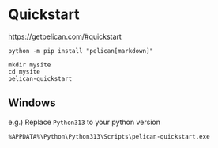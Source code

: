 # Quickstart #

<https://getpelican.com/#quickstart>

``` shell
python -m pip install "pelican[markdown]"
```

``` shell
mkdir mysite
cd mysite
pelican-quickstart
```

## Windows ##

e.g.) Replace `Python313` to your python version

`%APPDATA%\Python\Python313\Scripts\pelican-quickstart.exe`
